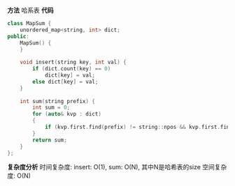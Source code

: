**方法**
哈系表
**代码**
```C++
class MapSum {
    unordered_map<string, int> dict;
public:
    MapSum() {
    }
    
    void insert(string key, int val) {
        if (dict.count(key) == 0)
            dict[key] = val;
        else dict[key] = val;
    }
    
    int sum(string prefix) {
        int sum = 0;
        for (auto& kvp : dict)
        {
            if (kvp.first.find(prefix) != string::npos && kvp.first.find(prefix) == 0) 
        }
        return sum;
    }
};

```
**复杂度分析**
时间复杂度: insert: O(1), sum: O(N), 其中N是哈希表的size
空间复杂度: O(N)
